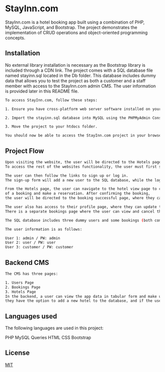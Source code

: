 # StayInn.com

StayInn.com is a hotel booking app built using a combination of PHP, MySQL, JavaScript, and Bootstrap. The project demonstrates the implementation of CRUD operations and object-oriented programming concepts.

## Installation

No external library installation is necessary as the Bootstrap library is included through a CDN link. The project comes with a SQL database file named stayinn.sql located in the Db folder. This database includes dummy data that allows you to test the project as both a customer and a staff member with access to the StayInn.com admin CMS. The user information is provided later in this README file.

```bash
To access StayInn.com, follow these steps:

1. Ensure you have cross-platform web server software installed on your machine, such as XAMPP or MAMP.

2. Import the stayinn.sql database into MySQL using the PHPMyAdmin Console.

3. Move the project to your htdocs folder.

You should now be able to access the StayInn.com project in your browser through localhost.
```

## Project Flow

```bash
Upon visiting the website, the user will be directed to the Hotels page.
To access the rest of the websites functionality, the user must first sign in.

The user can then follow the links to sign up or log in. 
The sign-up form will add a new user to the SQL database, while the login page will redirect the user back to the Hotels page.

From the Hotels page, the user can navigate to the hotel view page to calculate the total cost
of a booking and make a reservation. After confirming the booking,
the user will be directed to the booking successful page, where they can download the invoice, view their bookings, or return to the Hotels page.

The user also has access to their profile page, where they can update their account information.
There is a separate bookings page where the user can view and cancel their bookings.

The SQL database includes three dummy users and some bookings (both completed and canceled).

The user information is as follows:

User 1: admin / PW: admin
User 2: user / PW: user
User 3: customer / PW: customer

```

## Backend CMS
```bash
The CMS has three pages:

1. Users Page
2. Bookings Page
3. Hotels Page
In the backend, a user can view the app data in tabular form and make use of sort and search functions. Additionally,
they have the option to add a new hotel to the database, and if the user is signed in as an admin they can also add new users to the database.

```

## Languages used

The following languages are used in this project:

PHP
MySQL Queries
HTML
CSS
Bootstrap


## License

[MIT](https://choosealicense.com/licenses/mit/)
